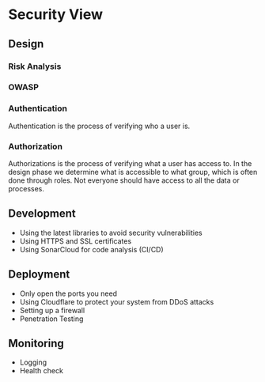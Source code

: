 # Security View

## Design

### Risk Analysis



### OWASP



### Authentication

Authentication is the process of verifying who a user is.

### Authorization

Authorizations is the process of verifying what a user has access to. In the design phase we determine what is accessible to what group, which is often done through roles. Not everyone should have access to all the data or processes.

## Development

- Using the latest libraries to avoid security vulnerabilities
- Using HTTPS and SSL certificates
- Using SonarCloud for code analysis (CI/CD)

## Deployment

- Only open the ports you need
- Using Cloudflare to protect your system from DDoS attacks
- Setting up a firewall
- Penetration Testing

## Monitoring

- Logging
- Health check